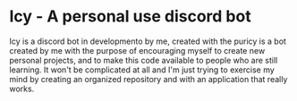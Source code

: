 # Icy - A personal use discord bot
Icy is a discord bot in developmento by me, created with the puricy is a bot created by me with the purpose of encouraging myself to create new personal projects, and to make this code available to people who are still learning. It won't be complicated at all and I'm just trying to exercise my mind by creating an organized repository and with an application that really works.
